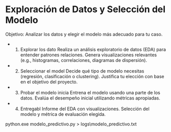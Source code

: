 # Exploración de Datos y Selección del Modelo
  Objetivo: Analizar los datos y elegir el modelo más adecuado para tu caso.
-  1. Explorar los dato
  Realiza un análisis exploratorio de datos (EDA) para entender patrones
  relaciones.
  Genera visualizaciones relevantes (e.g., histogramas, correlaciones,
  diagramas de dispersión).
-  2. Seleccionar el model
  Decide qué tipo de modelo necesitas (regresión, clasificación o
  clustering).
  Justifica tu elección con base en el objetivo del proyecto.
-  3. Probar el modelo inicia
  Entrena el modelo usando una parte de los datos.
  Evalúa el desempeño inicial utilizando métricas apropiadas.
-  4. Entregabl
  Informe del EDA con visualizaciones.
  Selección del modelo y métrica de evaluación elegida.
  
  python.exe modelo_predictivo.py > logs\modelo_predictivo.txt

